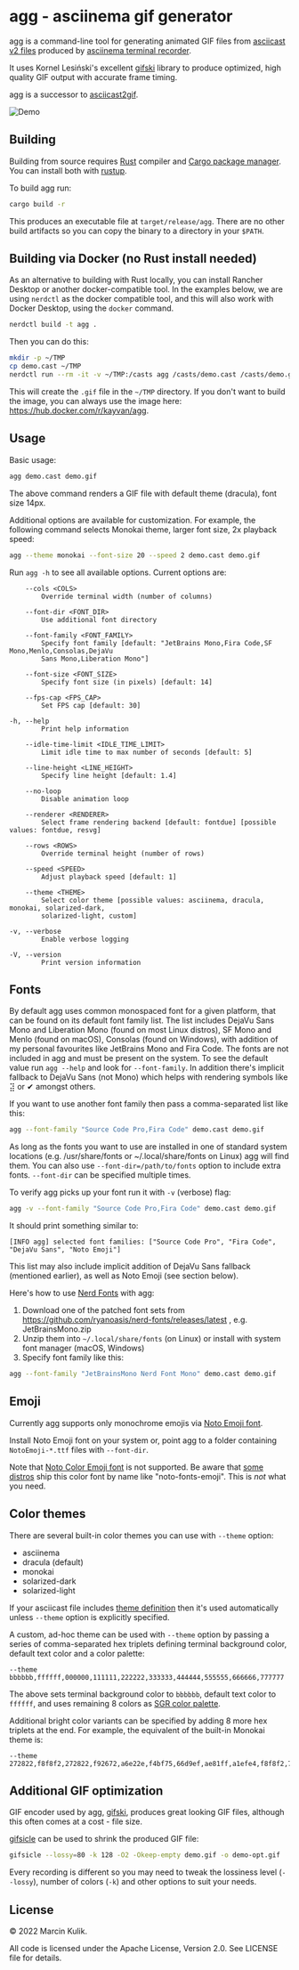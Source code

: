 # agg - asciinema gif generator

agg is a command-line tool for generating animated GIF files from [asciicast v2
files](https://github.com/asciinema/asciinema/blob/master/doc/asciicast-v2.md)
produced by [asciinema terminal
recorder](https://github.com/asciinema/asciinema).

It uses Kornel Lesiński's excellent
[gifski](https://github.com/ImageOptim/gifski) library to produce optimized,
high quality GIF output with accurate frame timing.

agg is a successor to
[asciicast2gif](https://github.com/asciinema/asciicast2gif).

![Demo](demo.gif)

## Building

Building from source requires [Rust](https://www.rust-lang.org/) compiler and
[Cargo package manager](https://doc.rust-lang.org/cargo/). You can install both
with [rustup](https://rustup.rs/).

To build agg run:

```bash
cargo build -r
```

This produces an executable file at `target/release/agg`. There are no other
build artifacts so you can copy the binary to a directory in your `$PATH`.

## Building via Docker (no Rust install needed)

As an alternative to building with Rust locally, you can install Rancher
Desktop or another docker-compatible tool. In the examples below,
we are using `nerdctl` as the docker compatible tool, and this will
also work with Docker Desktop, using the `docker` command.

```sh
nerdctl build -t agg .
```

Then you can do this:

```sh
mkdir -p ~/TMP 
cp demo.cast ~/TMP
nerdctl run --rm -it -v ~/TMP:/casts agg /casts/demo.cast /casts/demo.gif
```

This will create the `.gif` file in the `~/TMP` directory. If you don't want to build
the image, you can always use the image here: <https://hub.docker.com/r/kayvan/agg>.

## Usage

Basic usage:

```bash
agg demo.cast demo.gif
```

The above command renders a GIF file with default theme (dracula), font size
14px.

Additional options are available for customization. For example, the following
command selects Monokai theme, larger font size, 2x playback speed:

```bash
agg --theme monokai --font-size 20 --speed 2 demo.cast demo.gif
```

Run `agg -h` to see all available options. Current options are:

```text
    --cols <COLS>
        Override terminal width (number of columns)

    --font-dir <FONT_DIR>
        Use additional font directory

    --font-family <FONT_FAMILY>
        Specify font family [default: "JetBrains Mono,Fira Code,SF Mono,Menlo,Consolas,DejaVu
        Sans Mono,Liberation Mono"]

    --font-size <FONT_SIZE>
        Specify font size (in pixels) [default: 14]

    --fps-cap <FPS_CAP>
        Set FPS cap [default: 30]

-h, --help
        Print help information

    --idle-time-limit <IDLE_TIME_LIMIT>
        Limit idle time to max number of seconds [default: 5]

    --line-height <LINE_HEIGHT>
        Specify line height [default: 1.4]

    --no-loop
        Disable animation loop

    --renderer <RENDERER>
        Select frame rendering backend [default: fontdue] [possible values: fontdue, resvg]

    --rows <ROWS>
        Override terminal height (number of rows)

    --speed <SPEED>
        Adjust playback speed [default: 1]

    --theme <THEME>
        Select color theme [possible values: asciinema, dracula, monokai, solarized-dark,
        solarized-light, custom]

-v, --verbose
        Enable verbose logging

-V, --version
        Print version information
```

## Fonts

By default agg uses common monospaced font for a given platform, that can be
found on its default font family list. The list includes DejaVu Sans Mono and
Liberation Mono (found on most Linux distros), SF Mono and Menlo (found on
macOS), Consolas (found on Windows), with addition of my personal favourites
like JetBrains Mono and Fira Code. The fonts are not included in agg and must be
present on the system. To see the default value run `agg --help` and look for
`--font-family`. In addition there's implicit fallback to DejaVu Sans (not Mono)
which helps with rendering symbols like ⣽ or ✔ amongst others.

If you want to use another font family then pass a comma-separated list like
this:

```bash
agg --font-family "Source Code Pro,Fira Code" demo.cast demo.gif
```

As long as the fonts you want to use are installed in one of standard system
locations (e.g. /usr/share/fonts or ~/.local/share/fonts on Linux) agg will find
them. You can also use `--font-dir=/path/to/fonts` option to include extra
fonts. `--font-dir` can be specified multiple times.

To verify agg picks up your font run it with `-v` (verbose) flag:

```bash
agg -v --font-family "Source Code Pro,Fira Code" demo.cast demo.gif
```

It should print something similar to:

```text
[INFO agg] selected font families: ["Source Code Pro", "Fira Code", "DejaVu Sans", "Noto Emoji"]
```

This list may also include implicit addition of DejaVu Sans fallback (mentioned
earlier), as well as Noto Emoji (see section below).

Here's how to use [Nerd Fonts](https://www.nerdfonts.com/) with agg:

1. Download one of the patched font sets from
   <https://github.com/ryanoasis/nerd-fonts/releases/latest> , e.g. JetBrainsMono.zip
2. Unzip them into `~/.local/share/fonts` (on Linux) or install with system font
   manager (macOS, Windows)
3. Specify font family like this:

```bash
agg --font-family "JetBrainsMono Nerd Font Mono" demo.cast demo.gif
```

## Emoji

Currently agg supports only monochrome emojis via [Noto Emoji
font](https://fonts.google.com/noto/specimen/Noto+Emoji).

Install Noto Emoji font on your system or, point agg to a folder containing
`NotoEmoji-*.ttf` files with `--font-dir`.

Note that [Noto Color Emoji
font](https://fonts.google.com/noto/specimen/Noto+Color+Emoji) is not supported.
Be aware that [some
distros](https://archlinux.org/packages/extra/any/noto-fonts-emoji/) ship this
color font by name like "noto-fonts-emoji". This is _not_ what you need.

## Color themes

There are several built-in color themes you can use with `--theme` option:

- asciinema
- dracula (default)
- monokai
- solarized-dark
- solarized-light

If your asciicast file includes [theme
definition](https://github.com/asciinema/asciinema/blob/develop/doc/asciicast-v2.md#theme)
then it's used automatically unless `--theme` option is explicitly specified.

A custom, ad-hoc theme can be used with `--theme` option by passing a series of
comma-separated hex triplets defining terminal background color, default text
color and a color palette:

```text
--theme bbbbbb,ffffff,000000,111111,222222,333333,444444,555555,666666,777777
```

The above sets terminal background color to `bbbbbb`, default text color to `ffffff`,
and uses remaining 8 colors as [SGR color
palette](https://en.wikipedia.org/wiki/ANSI_escape_code#Colors).

Additional bright color variants can be specified by adding 8 more hex triplets
at the end. For example, the equivalent of the built-in Monokai theme is:

```text
--theme 272822,f8f8f2,272822,f92672,a6e22e,f4bf75,66d9ef,ae81ff,a1efe4,f8f8f2,75715e,f92672,a6e22e,f4bf75,66d9ef,ae81ff,a1efe4,f9f8f5
```

## Additional GIF optimization

GIF encoder used by agg, [gifski](https://github.com/ImageOptim/gifski),
produces great looking GIF files, although this often comes at a cost - file
size.

[gifsicle](https://www.lcdf.org/gifsicle/) can be used to shrink the produced GIF file:

```bash
gifsicle --lossy=80 -k 128 -O2 -Okeep-empty demo.gif -o demo-opt.gif
```

Every recording is different so you may need to tweak the lossiness level
(`--lossy`), number of colors (`-k`) and other options to suit your needs.

## License

© 2022 Marcin Kulik.

All code is licensed under the Apache License, Version 2.0. See LICENSE file for details.
